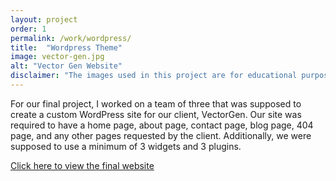 ```yaml
---
layout: project
order: 1
permalink: /work/wordpress/
title:  "Wordpress Theme"
image: vector-gen.jpg
alt: "Vector Gen Website"
disclaimer: "The images used in this project are for educational purposes only."
---
```

For our final project, I worked on a team of three that was supposed to create a custom WordPress site for our client, VectorGen. Our site was required to have a home page, about page, contact page, blog page, 404 page, and any other pages requested by the client. Additionally, we were supposed to use a minimum of 3 widgets and 3 plugins.

[Click here to view the final website]()